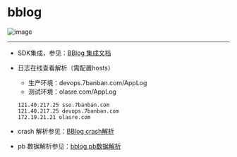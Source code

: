 # bblog

![image](./doc/bblog_flow.png)

----
+ SDK集成，参见：[BBlog 集成文档](./bblog/README.md )

+ 日志在线查看解析（需配置hosts）
  + 生产环境：devops.7banban.com/AppLog
  + 测试环境：olasre.com/AppLog
  
  ```
  121.40.217.25 sso.7banban.com
  121.40.217.25 devops.7banban.com
  172.19.21.21 olasre.com
  ```
  
+ crash 解析参见：[BBlog crash解析](./doc/crash_analysis.md)

+ pb 数据解析参见：[bblog pb数据解析](./pb_decode/readme.md)

